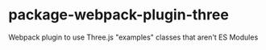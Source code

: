 # package-webpack-plugin-three
Webpack plugin to use Three.js "examples" classes that aren't ES Modules
